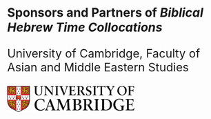 # Sponsors and Partners of *Biblical Hebrew Time Collocations*

<p style="font-size:20pt"> University of Cambridge, Faculty of Asian and Middle Eastern Studies</p>
<img src="images/CambridgeU_color.jpg" width="295.25" height="61.375">
